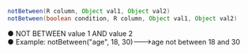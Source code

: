 ```java
notBetween(R column, Object val1, Object val2)
notBetween(boolean condition, R column, Object val1, Object val2)
```
● NOT BETWEEN value 1 AND value 2<br />● Example: notBetween("age", 18, 30)--->age not between 18 and 30

